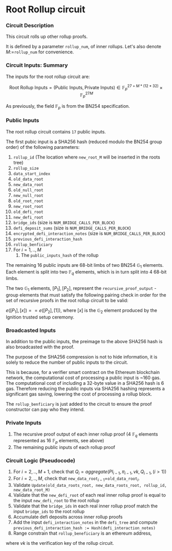 # Root Rollup circuit

### Circuit Description

This circuit rolls up other rollup proofs.

It is defined by a parameter `rollup_num`, of inner rollups. Let's also denote $M:=$`rollup_num` for convenience.

### Circuit Inputs: Summary

The inputs for the root rollup circuit are:

$$ \text{Root Rollup Inputs} = (\text{Public Inputs}, \text{Private Inputs}) \in \mathbb{F}_p^{27 + M * (12 * 32)} \times \mathbb{F}_p^{27M}$$

As previously, the field $\mathbb{F}_p$ is from the BN254 specification.

### Public Inputs 

The root rollup circuit contains `17` public inputs.

The first pubic input is a SHA256 hash (reduced modulo the BN254 group order) of the following parameters:

1. `rollup_id` (The location where `new_root_M` will be inserted in the roots tree)
1. `rollup_size`
1. `data_start_index`
1. `old_data_root`
1. `new_data_root`
1. `old_null_root`
1. `new_null_root`
1. `old_root_root`
1. `new_root_root`
1. `old_defi_root`
1. `new_defi_root`
1. `bridge_ids` (size is `NUM_BRIDGE_CALLS_PER_BLOCK`)
1. `defi_deposit_sums` (size is `NUM_BRIDGE_CALLS_PER_BLOCK`)
1. `encrypted_defi_interaction_notes` (size is `NUM_BRIDGE_CALLS_PER_BLOCK`)
1. `previous_defi_interaction_hash`
1. `rollup_benficiary`
1. For $i=1,..,M$
    1. The `public_inputs_hash` of the rollup

The remaining 16 public inputs are 68-bit limbs of two BN254 $\mathbb{G}_1$ elements. Each element is split into two $\mathbb{F}_q$ elements, which is in turn split into 4 68-bit limbs. 

The two $\mathbb{G}_1$ elements, $[P_1], [P_2]$, represent the `recursive_proof_output` - group elements that must satisfy the following pairing check in order for the set of recursive proofs in the root rollup circuit to be valid:

$e([P_1], [x]) == e([P_2], [1])$, where $[x]$ is the $\mathbb{G}_2$ element produced by the Ignition trusted setup ceremony.

### Broadcasted Inputs

In addition to the public inputs, the preimage to the above SHA256 hash is also broadcasted with the proof.

The purpose of the SHA256 compression is not to hide information, it is solely to reduce the number of public inputs to the circuit.

This is because, for a verifier smart contract on the Ethereum blockchain network, the computational cost of processing a public input is ~160 gas. The computational cost of including a 32-byte value in a SHA256 hash is 6 gas. Therefore reducing the public inputs via SHA256 hashing represents a significant gas saving, lowering the cost of processing a rollup block.

The `rollup_benficiary` is just added to the circuit to ensure the proof constructor can pay who they intend.

### Private Inputs

1. The recursive proof output of each inner rollup proof (4 $\mathbb{F}_q$ elements represented as 16 $\mathbb{F}_p$ elements, see above)
2. The remaining public inputs of each rollup proof

### Circuit Logic (Pseudocode)
1. For $i=2,..,M+1$, check that $Q_i = aggregate(PI_{i-1}, \pi_{i-1}, vk, Q_{i-1}, (i > 1))$
2. For $i=2,..,M$, check that `new_data_root`$_{i-1}$=`old_data_root`$_i$.
3. Validate `Update(old_data_roots_root, new_data_roots_root, rollup_id, new_data_root_M)`
4. Validate that the `new_defi_root` of each real inner rollup proof is equal to the input `new_defi_root` to the root rollup
5. Validate that the `bridge_ids` in each real inner rollup proof match the input `bridge_ids` to the root rollup
6. Accumulate defi deposits across inner rollup proofs
7. Add the input `defi_interaction_notes` in the `defi_tree` and compute `previous_defi_interaction_hash := Hash(defi_interaction_notes)`
8. Range constrain that `rollup_beneficiary` is an ethereum address,

where $vk$ is the verification key of the rollup circuit. 
